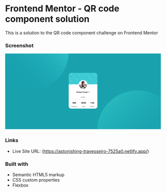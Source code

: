# Frontend Mentor - QR code component solution

This is a solution to the QR code component challenge on Frontend Mentor

### Screenshot

![Final solution to qr component](images/profile-card-solution.png)

### Links

- Live Site URL: (https://astonishing-travesseiro-7525a0.netlify.app/)

### Built with

- Semantic HTML5 markup
- CSS custom properties
- Flexbox